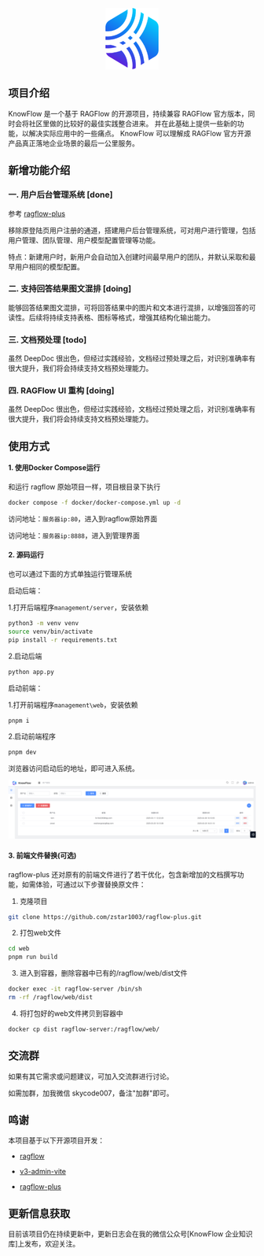<div align="center">
  <img src="assets/logo.png" width="108" height="124" alt="KnowFlow 企业知识库">
</div>

## 项目介绍

KnowFlow 是一个基于 RAGFlow 的开源项目，持续兼容 RAGFlow 官方版本，同时会将社区里做的比较好的最佳实践整合进来。
并在此基础上提供一些新的功能，以解决实际应用中的一些痛点。
KnowFlow 可以理解成 RAGFlow 官方开源产品真正落地企业场景的最后一公里服务。

## 新增功能介绍

### 一. 用户后台管理系统 [done]

参考 [ragflow-plus](https://github.com/zstar1003/ragflow-plus/)

移除原登陆页用户注册的通道，搭建用户后台管理系统，可对用户进行管理，包括用户管理、团队管理、用户模型配置管理等功能。

特点：新建用户时，新用户会自动加入创建时间最早用户的团队，并默认采取和最早用户相同的模型配置。

### 二. 支持回答结果图文混排 [doing]

能够回答结果图文混排，可将回答结果中的图片和文本进行混排，以增强回答的可读性。后续将持续支持表格、图标等格式，增强其结构化输出能力。

### 三. 文档预处理  [todo]

虽然 DeepDoc 很出色，但经过实践经验，文档经过预处理之后，对识别准确率有很大提升，我们将会持续支持文档预处理能力。

### 四. RAGFlow UI 重构 [doing]

虽然 DeepDoc 很出色，但经过实践经验，文档经过预处理之后，对识别准确率有很大提升，我们将会持续支持文档预处理能力。


## 使用方式

#### 1. 使用Docker Compose运行

和运行 ragflow 原始项目一样，项目根目录下执行

```bash
docker compose -f docker/docker-compose.yml up -d
```
访问地址：`服务器ip:80`，进入到ragflow原始界面

访问地址：`服务器ip:8888`，进入到管理界面


#### 2. 源码运行

也可以通过下面的方式单独运行管理系统

启动后端：

1.打开后端程序`management/server`，安装依赖

```bash
python3 -m venv venv
source venv/bin/activate
pip install -r requirements.txt
```

2.启动后端

```bash
python app.py
```

启动前端：

1.打开前端程序`management\web`，安装依赖
```bash
pnpm i
```

2.启动前端程序
```bash
pnpm dev
```

浏览器访问启动后的地址，即可进入系统。

<div align="center">
  <img src="assets/user-setting.png"  alt="用户后台管理系统">
</div>


#### 3. 前端文件替换(可选)

ragflow-plus 还对原有的前端文件进行了若干优化，包含新增加的文档撰写功能，如需体验，可通过以下步骤替换原文件：

1. 克隆项目
```bash
git clone https://github.com/zstar1003/ragflow-plus.git
```

2. 打包web文件
```bash
cd web
pnpm run build
```

3. 进入到容器，删除容器中已有的/ragflow/web/dist文件
```bash
docker exec -it ragflow-server /bin/sh
rm -rf /ragflow/web/dist
```

4. 将打包好的web文件拷贝到容器中
```bash
docker cp dist ragflow-server:/ragflow/web/
```


## 交流群
如果有其它需求或问题建议，可加入交流群进行讨论。

如需加群，加我微信 skycode007，备注"加群"即可。


## 鸣谢

本项目基于以下开源项目开发：

- [ragflow](https://github.com/infiniflow/ragflow)

- [v3-admin-vite](https://github.com/un-pany/v3-admin-vite)

- [ragflow-plus](https://github.com/zstar1003/ragflow-plus/)

## 更新信息获取

目前该项目仍在持续更新中，更新日志会在我的微信公众号[KnowFlow 企业知识库]上发布，欢迎关注。

